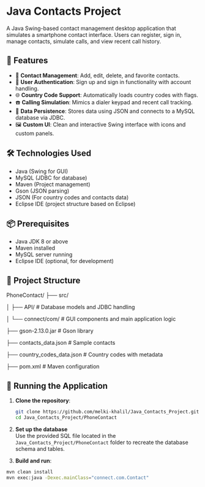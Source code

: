 # Java Contacts Project

A Java Swing-based contact management desktop application that simulates a smartphone contact interface. Users can register, sign in, manage contacts, simulate calls, and view recent call history.

## 🧩 Features

- 📱 **Contact Management**: Add, edit, delete, and favorite contacts.
- 🔐 **User Authentication**: Sign up and sign in functionality with account handling.
- 🌐 **Country Code Support**: Automatically loads country codes with flags.
- ☎️ **Calling Simulation**: Mimics a dialer keypad and recent call tracking.
- 💾 **Data Persistence**: Stores data using JSON and connects to a MySQL database via JDBC.
- 🖼️ **Custom UI**: Clean and interactive Swing interface with icons and custom panels.

## 🛠️ Technologies Used

- Java (Swing for GUI)
- MySQL (JDBC for database)
- Maven (Project management)
- Gson (JSON parsing)
- JSON (For country codes and contacts data)
- Eclipse IDE (project structure based on Eclipse)

## 📦 Prerequisites

- Java JDK 8 or above
- Maven installed
- MySQL server running
- Eclipse IDE (optional, for development)

## 📁 Project Structure
PhoneContact/
├── src/ 

│ ├── API/ # Database models and JDBC handling

│ └── connect/com/ # GUI components and main application logic

├── gson-2.13.0.jar # Gson library

├── contacts_data.json # Sample contacts

├── country_codes_data.json # Country codes with metadata

├── pom.xml # Maven configuration

## 🧪 Running the Application

1. **Clone the repository**:
   ```bash
   git clone https://github.com/melki-khalil/Java_Contacts_Project.git
   cd Java_Contacts_Project/PhoneContact
2. **Set up the database**  
   Use the provided SQL file located in the `Java_Contacts_Project/PhoneContact` folder to recreate the database schema and tables.

3. **Build and run**:
 ```bash
mvn clean install
mvn exec:java -Dexec.mainClass="connect.com.Contact"


